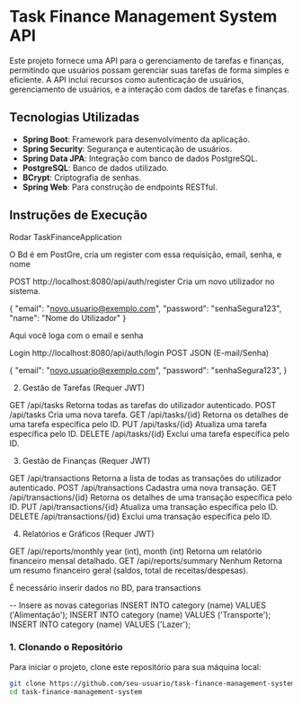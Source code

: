 # Task Finance Management System API

Este projeto fornece uma API para o gerenciamento de tarefas e finanças, permitindo que usuários possam gerenciar suas tarefas de forma simples e eficiente. A API inclui recursos como autenticação de usuários, gerenciamento de usuários, e a interação com dados de tarefas e finanças.

## Tecnologias Utilizadas

- **Spring Boot**: Framework para desenvolvimento da aplicação.
- **Spring Security**: Segurança e autenticação de usuários.
- **Spring Data JPA**: Integração com banco de dados PostgreSQL.
- **PostgreSQL**: Banco de dados utilizado.
- **BCrypt**: Criptografia de senhas.
- **Spring Web**: Para construção de endpoints RESTful.

## Instruções de Execução

Rodar TaskFinanceApplication

O Bd é em PostGre, cria um register com essa requisição, email, senha, e nome

POST	http://localhost:8080/api/auth/register	Cria um novo utilizador no sistema.

{
    "email": "novo.usuario@exemplo.com",
    "password": "senhaSegura123",
    "name": "Nome do Utilizador"
}

Aqui você loga com o email e senha

Login	http://localhost:8080/api/auth/login	POST	JSON (E-mail/Senha)

{
    "email": "novo.usuario@exemplo.com",
    "password": "senhaSegura123",
}

2. Gestão de Tarefas (Requer JWT)

GET	/api/tasks	Retorna todas as tarefas do utilizador autenticado.
POST	/api/tasks	Cria uma nova tarefa.
GET	/api/tasks/{id}	Retorna os detalhes de uma tarefa específica pelo ID.
PUT	/api/tasks/{id}	Atualiza uma tarefa específica pelo ID.
DELETE	/api/tasks/{id}	Exclui uma tarefa específica pelo ID.

3. Gestão de Finanças (Requer JWT)

GET	/api/transactions	Retorna a lista de todas as transações do utilizador autenticado.
POST	/api/transactions	Cadastra uma nova transação.
GET	/api/transactions/{id}	Retorna os detalhes de uma transação específica pelo ID.
PUT	/api/transactions/{id}	Atualiza uma transação específica pelo ID.
DELETE	/api/transactions/{id}	Exclui uma transação específica pelo ID.

4. Relatórios e Gráficos (Requer JWT)

GET	/api/reports/monthly	year (int), month (int)	Retorna um relatório financeiro mensal detalhado.
GET	/api/reports/summary	Nenhum	Retorna um resumo financeiro geral (saldos, total de receitas/despesas).


É necessário inserir dados no BD, para transactions


-- Insere as novas categorias
INSERT INTO category (name) VALUES ('Alimentação');
INSERT INTO category (name) VALUES ('Transporte');
INSERT INTO category (name) VALUES ('Lazer');

### 1. Clonando o Repositório

Para iniciar o projeto, clone este repositório para sua máquina local:

```bash
git clone https://github.com/seu-usuario/task-finance-management-system.git
cd task-finance-management-system
